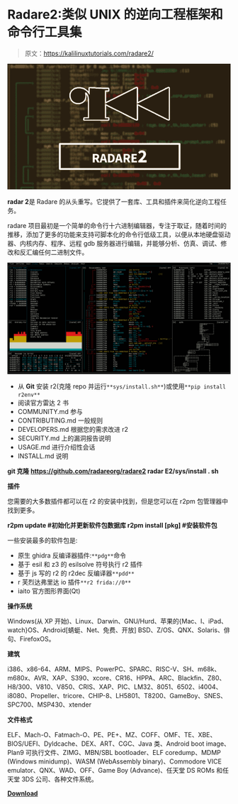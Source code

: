 # Radare2:类似 UNIX 的逆向工程框架和命令行工具集

> 原文：<https://kalilinuxtutorials.com/radare2/>

[![Radare2 : UNIX-like Reverse Engineering Framework And Command-Line Toolset](img/933e18098373a2681db6117fbf9443c1.png "Radare2 : UNIX-like Reverse Engineering Framework And Command-Line Toolset")](https://1.bp.blogspot.com/-UpK6Z0VH0_Y/YQKza2CGw1I/AAAAAAAAKS4/vtKKOIoTAE4KBIfSWDL3mGlXA8s4ou04QCLcBGAsYHQ/s676/1505888016423.png)

**radar 2**是 Radare 的从头重写。它提供了一套库、工具和插件来简化逆向工程任务。

radare 项目最初是一个简单的命令行十六进制编辑器，专注于取证，随着时间的推移，添加了更多的功能来支持可脚本化的命令行低级工具，以便从本地硬盘驱动器、内核内存、程序、远程 gdb 服务器进行编辑，并能够分析、仿真、调试、修改和反汇编任何二进制文件。

![](img/60f0114e7c4799d0ace0a158d8b0e64a.png)

*   从 **Git** 安装 r2(克隆 repo 并运行`**sys/install.sh**`)或使用`**pip install r2env**`
*   阅读官方雷达 2 书
*   COMMUNITY.md 参与
*   CONTRIBUTING.md 一般规则
*   DEVELOPERS.md 根据您的需求改进 r2
*   SECURITY.md 上的漏洞报告说明
*   USAGE.md 进行介绍性会话
*   INSTALL.md 说明

**git 克隆 https://github.com/radareorg/radare2
radar E2/sys/install . sh**

**插件**

您需要的大多数插件都可以在 r2 的安装中找到，但是您可以在 r2pm 包管理器中找到更多。

**r2pm update #初始化并更新软件包数据库
r2pm install [pkg] #安装软件包**

一些安装最多的软件包是:

*   原生 ghidra 反编译器插件:`**pdg**`命令
*   基于 esil 和 z3 的 esilsolve 符号执行 r2 插件
*   基于 js 写的 r2 的 r2dec 反编译器`**pdd**`
*   r 芙烈达弗里达 io 插件`**r2 frida://0**`
*   iaito 官方图形界面(Qt)

**操作系统**

Windows(从 XP 开始)、Linux、Darwin、GNU/Hurd、苹果的{Mac、I、iPad、watch}OS、Android[蜻蜓、Net、免费、开放] BSD、Z/OS、QNX、Solaris、俳句、FirefoxOS。

**建筑**

i386、x86-64、ARM、MIPS、PowerPC、SPARC、RISC-V、SH、m68k、m680x、AVR、XAP、S390、xcore、CR16、HPPA、ARC、Blackfin、Z80、H8/300、V810、V850、CRIS、XAP、PIC、LM32、8051、6502、i4004、i8080、Propeller、tricore、CHIP-8、LH5801、T8200、GameBoy、SNES、SPC700、MSP430、xtender

**文件格式**

ELF、Mach-O、Fatmach-O、PE、PE+、MZ、COFF、OMF、TE、XBE、BIOS/UEFI、Dyldcache、DEX、ART、CGC、Java 类、Android boot image、Plan9 可执行文件、ZIMG、MBN/SBL bootloader、ELF coredump、MDMP (Windows minidump)、WASM (WebAssembly binary)、Commodore VICE emulator、QNX、WAD、OFF、Game Boy (Advance)、任天堂 DS ROMs 和任天堂 3DS 公司、各种文件系统。

[**Download**](https://github.com/radareorg/radare2)
